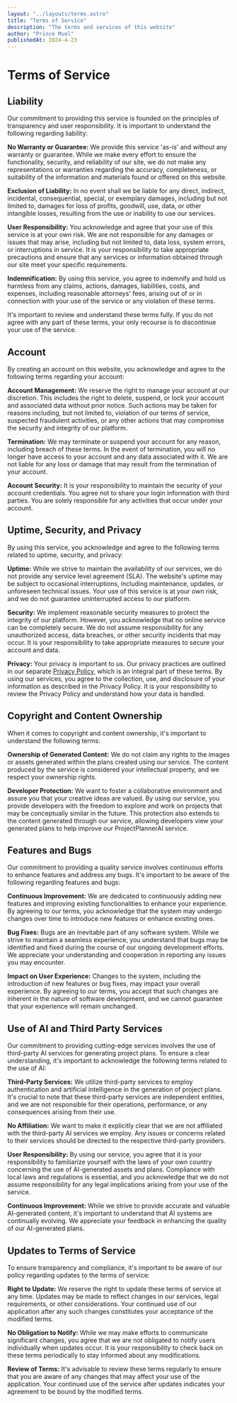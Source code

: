 ```yaml
---
layout: "../layouts/terms.astro"
title: "Terms of Service"
description: "The terms and services of this website"
author: "Prince Muel"
publishedAt: 2024-4-23
---
```


# Terms of Service

## Liability

Our commitment to providing this service is founded on the principles of
transparency and user responsibility. It is important to understand the
following regarding liability:

**No Warranty or Guarantee:** We provide this service &apos;as-is&apos;
and without any warranty or guarantee. While we make every effort to ensure the functionality,
security, and reliability of our site, we do not make any representations or warranties
regarding the accuracy, completeness, or suitability of the information and materials
found or offered on this website.

**Exclusion of Liability:** In no event shall we be liable for any direct,
indirect, incidental, consequential, special, or exemplary damages, including but
not limited to, damages for loss of profits, goodwill, use, data, or other intangible
losses, resulting from the use or inability to use our services.

**User Responsibility:** You acknowledge and agree that your use of this
service is at your own risk. We are not responsible for any damages or issues that
may arise, including but not limited to, data loss, system errors, or interruptions
in service. It is your responsibility to take appropriate precautions and ensure
that any services or information obtained through our site meet your specific requirements.

**Indemnification:** By using this service, you agree to indemnify and hold
us harmless from any claims, actions, damages, liabilities, costs, and expenses,
including reasonable attorneys&apos; fees, arising out of or in connection with your
use of the service or any violation of these terms.

It&apos;s important to review and understand these terms fully. If you
do not agree with any part of these terms, your only recourse is to
discontinue your use of the service.

## Account

By creating an account on this website, you acknowledge and agree to the
following terms regarding your account:

**Account Management:** We reserve the right to manage your account at our
discretion. This includes the right to delete, suspend, or lock your account and
associated data without prior notice. Such actions may be taken for reasons including,
but not limited to, violation of our terms of service, suspected fraudulent activities,
or any other actions that may compromise the security and integrity of our platform.

**Termination:** We may terminate or suspend your account for any reason,
including breach of these terms. In the event of termination, you will no longer
have access to your account and any data associated with it. We are not liable for
any loss or damage that may result from the termination of your account.

**Account Security:** It is your responsibility to maintain the security
of your account credentials. You agree not to share your login information with third
parties. You are solely responsible for any activities that occur under your account.

## Uptime, Security, and Privacy

By using this service, you acknowledge and agree to the following terms
related to uptime, security, and privacy:

**Uptime:** While we strive to maintain the availability of our services,
we do not provide any service level agreement (SLA). The website&apos;s uptime may
be subject to occasional interruptions, including maintenance, updates, or unforeseen
technical issues. Your use of this service is at your own risk, and we do not guarantee
uninterrupted access to our platform.

**Security:** We implement reasonable security measures to protect the integrity
of our platform. However, you acknowledge that no online service can be completely
secure. We do not assume responsibility for any unauthorized access, data breaches,
or other security incidents that may occur. It is your responsibility to take appropriate
measures to secure your account and data.

**Privacy:** Your privacy is important to us. Our privacy practices are
outlined in our separate <a href="/privacy-policy">Privacy Policy</a>, which is an integral part of these terms. By using our services, you agree to the
collection, use, and disclosure of your information as described in the Privacy Policy.
It is your responsibility to review the Privacy Policy and understand how your data
is handled.

## Copyright and Content Ownership

When it comes to copyright and content ownership, it&apos;s important to
understand the following terms:

**Ownership of Generated Content:** We do not claim any rights to the images
or assets generated within the plans created using our service. The content produced
by the service is considered your intellectual property, and we respect your ownership
rights.

**Developer Protection:** We want to foster a collaborative environment
and assure you that your creative ideas are valued. By using our service, you provide
developers with the freedom to explore and work on projects that may be conceptually
similar in the future. This protection also extends to the content generated through
our service, allowing developers view your generated plans to help improve our ProjectPlannerAI
service.

## Features and Bugs

Our commitment to providing a quality service involves continuous
efforts to enhance features and address any bugs. It&apos;s important to
be aware of the following regarding features and bugs:

**Continuous Improvement:** We are dedicated to continuously adding new
features and improving existing functionalities to enhance your experience. By agreeing
to our terms, you acknowledge that the system may undergo changes over time to introduce
new features or enhance existing ones.

**Bug Fixes:** Bugs are an inevitable part of any software system. While
we strive to maintain a seamless experience, you understand that bugs may be identified
and fixed during the course of our ongoing development efforts. We appreciate your
understanding and cooperation in reporting any issues you may encounter.

**Impact on User Experience:** Changes to the system, including the introduction
of new features or bug fixes, may impact your overall experience. By agreeing to
our terms, you accept that such changes are inherent in the nature of software development,
and we cannot guarantee that your experience will remain unchanged.

## Use of AI and Third Party Services

Our commitment to providing cutting-edge services involves the use of
third-party AI services for generating project plans. To ensure a clear
understanding, it&apos;s important to acknowledge the following terms
related to the use of AI:

**Third-Party Services:** We utilize third-party services to employ authentication
and artificial intelligence in the generation of project plans. It&apos;s crucial
to note that these third-party services are independent entities, and we are not
responsible for their operations, performance, or any consequences arising from their
use.

**No Affiliation:** We want to make it explicitly clear that we are not
affiliated with the third-party AI services we employ. Any issues or concerns related
to their services should be directed to the respective third-party providers.

**User Responsibility:** By using our service, you agree that it is your
responsibility to familiarize yourself with the laws of your own country concerning
the use of AI-generated assets and plans. Compliance with local laws and regulations
is essential, and you acknowledge that we do not assume responsibility for any legal
implications arising from your use of the service.

**Continuous Improvement:** While we strive to provide accurate and valuable
AI-generated content, it&apos;s important to understand that AI systems are continually
evolving. We appreciate your feedback in enhancing the quality of our AI-generated
plans.

## Updates to Terms of Service

To ensure transparency and compliance, it&apos;s important to be aware
of our policy regarding updates to the terms of service:

**Right to Update:** We reserve the right to update these terms of service
at any time. Updates may be made to reflect changes in our services, legal requirements,
or other considerations. Your continued use of our application after any such changes
constitutes your acceptance of the modified terms.

**No Obligation to Notify:** While we may make efforts to communicate significant
changes, you agree that we are not obligated to notify users individually when updates
occur. It is your responsibility to check back on these terms periodically to stay
informed about any modifications.

**Review of Terms:** It&apos;s advisable to review these terms regularly
to ensure that you are aware of any changes that may affect your use of the application.
Your continued use of the service after updates indicates your agreement to be bound
by the modified terms.
